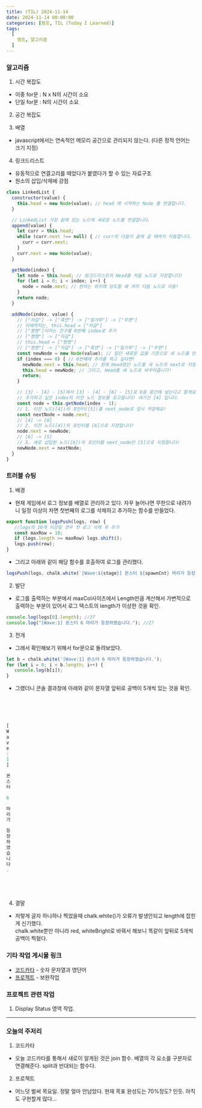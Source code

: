 ```yaml
---
title: (TIL) 2024-11-14
date: 2024-11-14 00:00:00
categories: [캠프, TIL (Today I Learned)]
tags:
  [
    캠프, 알고리즘
  ]
---
```


### 알고리즘 
1. 시간 복잡도
  - 이중 for문 : N x N의 시간이 소요
  - 단일 for문 : N의 시간이 소요
2. 공간 복잡도

3. 배열
  - javascript에서는 연속적인 메모리 공간으로 관리되지 않는다. (다른 정적 언어는 크기 지정)

4. 링크드리스트
  - 유동적으로 연결고리를 떼었다가 붙였다가 할 수 있는 자료구조
  - 원소의 삽입/삭제에 강점

  ```javascript
  class LinkedList {
    constructor(value) {
      this.head = new Node(value); // head 에 시작하는 Node 를 연결합니다.
    }

    // LinkedList 가장 끝에 있는 노드에 새로운 노드를 연결합니다.
    append(value) {
      let curr = this.head;
      while (curr.next !== null) { // curr의 다음이 끝에 갈 때까지 이동합니다. 
        curr = curr.next;
      }
      curr.next = new Node(value);
    }

    getNode(index) {
      let node = this.head; // 링크드리스트의 Head를 처음 노드로 지정합니다!
      for (let i = 0; i < index; i++) {
        node = node.next; // 원하는 위치에 당도할 때 까지 다음 노드로 이동!
      }
      return node;
    }

    addNode(index, value) {
      // ["자갈"] -> ["흑연"] -> ["밀가루"] -> ["우편"]
      // 이때까지는, this.head = ["자갈"]
      // ["짱짱"]이라는 친구를 0번째 index로 추가
      // ["짱짱"] -> ["자갈"]
      // this.head = ["짱짱"]
      // ["짱짱"] -> ["자갈"] -> ["흑연"] -> ["밀가루"] -> ["우편"]
      const newNode = new Node(value); // 일단 새로운 값을 기준으로 새 노드를 만들어요!
      if (index === 0) { // 0번째에 추가를 하고 싶다면!
        newNode.next = this.head; // 원래 Head였던 노드를 새 노드의 next로 지정해요!
        this.head = newNode; // 그리고, Head를 새 노드로 바꾸어줍니다!
        return;
      }

      // [3] - [4] - [5]에서 [3] - [4] - [6] - [5]로 6을 중간에 넣는다고 할게요!
      // 추가하고 싶은 index의 이전 노드 정보를 갖고옵니다! 여기선 [4] 입니다.
      const node = this.getNode(index - 1);
      // 1. 이전 노드([4])의 포인터([5])를 next_node로 임시 저장해요!
      const nextNode = node.next;
      // [4] -> [6]
      // 2. 이전 노드([4])의 포인터를 [6]으로 지정합니다!
      node.next = newNode;
      // [6] -> [5]
      // 3. 새로 삽입한 노드([6])의 포인터를 next_node인 [5]으로 지정합니다!
      newNode.next = nextNode;
    }
  }
  ```
### 트러블 슈팅
1. 배경
- 현재 게임에서 로그 정보를 배열로 관리하고 있다. 자꾸 늘어나면 무한으로 내려가니 일정 이상이 차면 첫번째의 로그를 삭제하고 추가하는 함수를 만들었다.
```javascript
export function logsPush(logs, row) {
   //logs의 10개 이상일 경우 첫 로그 삭제 후 추가
   const maxRow = 10;
   if (logs.length >= maxRow) logs.shift();
   logs.push(row);
}
```
- 그리고 아래와 같이 해당 함수를 호출하여 로그를 관리했다.
```javascript
logsPush(logs, chalk.white(`[Wave:${stage}] 몬스터 ${spawnCnt} 마리가 등장하였습니다.`));
```

2. 발단
- 로그를 출력하는 부분에서 maxCol사이즈에서 Length만큼 계산해서 가변적으로 출력하는 부분이 있어서 로그 텍스트의 length가 이상한 것을 확인.
```javascript
console.log(logs[0].length); //37
console.log("[Wave:1] 몬스터 6 마리가 등장하였습니다."); //27
```
3. 전개
- 그래서 확인해보기 위해서 for문으로 돌려보았다.
```javascript
let b = chalk.white('[Wave:1] 몬스터 6 마리가 등장하였습니다.');
for (let i = 0; i < b.length; i++) {
   console.log(b[i]);
}
```
- 그랬더니 콘솔 결과창에 아래와 같이 문자열 앞뒤로 공백이 5개씩 있는 것을 확인.
```javascript





[
W
a
v
e
:
1
]

몬
스
터

6

마
리
가

등
장
하
였
습
니
다
.






```
4. 결말
- 저렇게 글자 하나하나 찍었을때 chalk.white()가 오류가 발생안되고 length에 잡힌게 신기했다.  
chalk.white뿐만 아니라 red, whiteBright로 바꿔서 해보니 똑같이 앞뒤로 5개씩 공백이 찍혔다.  



### 기타 작업 게시물 링크
- [코드카타](https://daltube.github.io/posts/kata5/) - 숫자 문자열과 영단어     
- [프로젝트](https://daltube.github.io/posts/Roguelike/) - 보완작업  

### 프로젝트 관련 작업
1. Display Status 영역 작업.

---
### 오늘의 주저리
1. 코드카타
- 오늘 코드카타를 통해서 새로이 알게된 것은 join 함수. 배열의 각 요소를 구분자로 연결해준다. split과 반대되는 함수다.

2. 프로젝트
- 어느덧 벌써 목요일. 정말 얼마 안남았다. 현재 목표 완성도는 70%정도? 인듯. 아직도 구현할게 많다...


  


